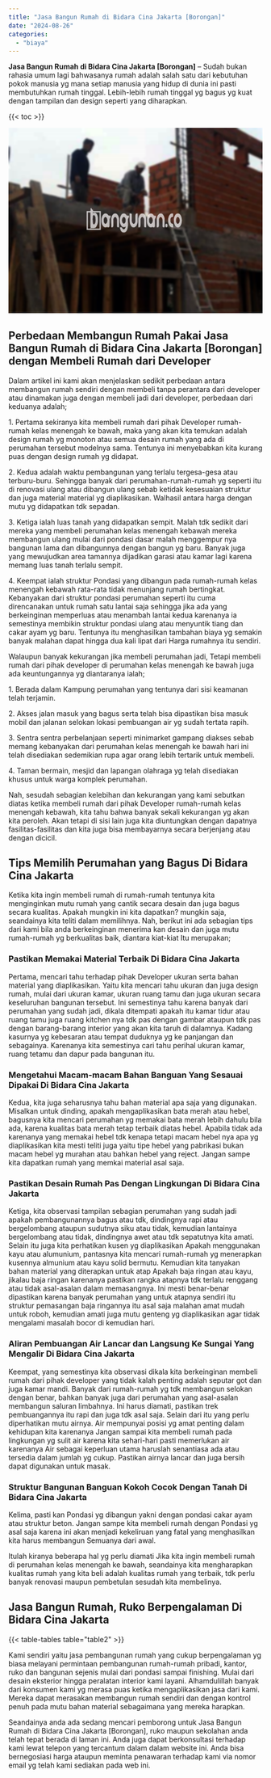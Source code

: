 ```yaml
---
title: "Jasa Bangun Rumah di Bidara Cina Jakarta [Borongan]"
date: "2024-08-26"
categories: 
  - "biaya"
---
```


**Jasa Bangun Rumah di Bidara Cina Jakarta \[Borongan\]** – Sudah bukan rahasia umum lagi bahwasanya rumah adalah salah satu dari kebutuhan pokok manusia yg mana setiap manusia yang hidup di dunia ini pasti membutuhkan rumah tinggal. Lebih-lebih rumah tinggal yg bagus yg kuat dengan tampilan dan design seperti yang diharapkan.

{{< toc >}}

![Jasa Bangun Rumah di Bidara Cina Jakarta [Borongan]](/images/borong-bangunan-28.png)

## Perbedaan Membangun Rumah Pakai Jasa Bangun Rumah di Bidara Cina Jakarta \[Borongan\] dengan Membeli Rumah dari Developer

Dalam artikel ini kami akan menjelaskan sedikit perbedaan antara membangun rumah sendiri dengan membeli tanpa perantara dari developer atau dinamakan juga dengan membeli jadi dari developer, perbedaan dari keduanya adalah;

1\. Pertama sekiranya kita membeli rumah dari pihak Developer rumah-rumah kelas menengah ke bawah, maka yang akan kita temukan adalah design rumah yg monoton atau semua desain rumah yang ada di perumahan tersebut modelnya sama. Tentunya ini menyebabkan kita kurang puas dengan design rumah yg didapat.

2\. Kedua adalah waktu pembangunan yang terlalu tergesa-gesa atau terburu-buru. Sehingga banyak dari perumahan-rumah-rumah yg seperti itu di renovasi ulang atau dibangun ulang sebab ketidak kesesuaian struktur dan juga material material yg diaplikasikan. Walhasil antara harga dengan mutu yg didapatkan tdk sepadan.

3\. Ketiga ialah luas tanah yang didapatkan sempit. Malah tdk sedikit dari mereka yang membeli perumahan kelas menengah kebawah mereka membangun ulang mulai dari pondasi dasar malah menggempur nya bangunan lama dan dibangunnya dengan bangun yg baru. Banyak juga yang mewujudkan area tamannya dijadikan garasi atau kamar lagi karena memang luas tanah terlalu sempit.

4\. Keempat ialah struktur Pondasi yang dibangun pada rumah-rumah kelas menengah kebawah rata-rata tidak menunjang rumah bertingkat. Kebanyakan dari struktur pondasi perumahan seperti itu cuma direncanakan untuk rumah satu lantai saja sehingga jika ada yang berkeinginan memperluas atau menambah lantai kedua karenanya ia semestinya membikin struktur pondasi ulang atau menyuntik tiang dan cakar ayam yg baru. Tentunya itu menghasilkan tambahan biaya yg semakin banyak malahan dapat hingga dua kali lipat dari Harga rumahnya itu sendiri.

Walaupun banyak kekurangan jika membeli perumahan jadi, Tetapi membeli rumah dari pihak developer di perumahan kelas menengah ke bawah juga ada keuntungannya yg diantaranya ialah;

1\. Berada dalam Kampung perumahan yang tentunya dari sisi keamanan telah terjamin.

2\. Akses jalan masuk yang bagus serta telah bisa dipastikan bisa masuk mobil dan jalanan selokan lokasi pembuangan air yg sudah tertata rapih.

3\. Sentra sentra perbelanjaan seperti minimarket gampang diakses sebab memang kebanyakan dari perumahan kelas menengah ke bawah hari ini telah disediakan sedemikian rupa agar orang lebih tertarik untuk membeli.

4\. Taman bermain, mesjid dan lapangan olahraga yg telah disediakan khusus untuk warga komplek perumahan.

Nah, sesudah sebagian kelebihan dan kekurangan yang kami sebutkan diatas ketika membeli rumah dari pihak Developer rumah-rumah kelas menengah kebawah, kita tahu bahwa banyak sekali kekurangan yg akan kita peroleh. Akan tetapi di sisi lain juga kita diuntungkan dengan dapatnya fasilitas-fasilitas dan kita juga bisa membayarnya secara berjenjang atau dengan dicicil.

## Tips Memilih Perumahan yang Bagus Di Bidara Cina Jakarta

Ketika kita ingin membeli rumah di rumah-rumah tentunya kita menginginkan mutu rumah yang cantik secara desain dan juga bagus secara kualitas. Apakah mungkin ini kita dapatkan? mungkin saja, seandainya kita teliti dalam memilihnya. Nah, berikut ini ada sebagian tips dari kami bila anda berkeinginan menerima kan desain dan juga mutu rumah-rumah yg berkualitas baik, diantara kiat-kiat Itu merupakan;

### Pastikan Memakai Material Terbaik Di Bidara Cina Jakarta

Pertama, mencari tahu terhadap pihak Developer ukuran serta bahan material yang diaplikasikan. Yaitu kita mencari tahu ukuran dan juga design rumah, mulai dari ukuran kamar, ukuran ruang tamu dan juga ukuran secara keseluruhan bangunan tersebut. Ini semestinya tahu karena banyak dari perumahan yang sudah jadi, dikala ditempati apakah itu kamar tidur atau ruang tamu juga ruang kitchen nya tdk pas dengan gambar ataupun tdk pas dengan barang-barang interior yang akan kita taruh di dalamnya. Kadang kasurnya yg kebesaran atau tempat duduknya yg ke panjangan dan sebagainya. Karenanya kita semestinya cari tahu perihal ukuran kamar, ruang tetamu dan dapur pada bangunan itu.

### Mengetahui Macam-macam Bahan Banguan Yang Sesauai Dipakai Di Bidara Cina Jakarta

Kedua, kita juga seharusnya tahu bahan material apa saja yang digunakan. Misalkan untuk dinding, apakah mengaplikasikan bata merah atau hebel, bagusnya kita mencari perumahan yg memakai bata merah lebih dahulu bila ada, karena kualitas bata merah tetap terbaik diatas hebel. Apabila tidak ada karenanya yang memakai hebel tdk kenapa tetapi macam hebel nya apa yg diaplikasikan kita mesti teliti juga yaitu tipe hebel yang pabrikasi bukan macam hebel yg murahan atau bahkan hebel yang reject. Jangan sampe kita dapatkan rumah yang memkai material asal saja.

### Pastikan Desain Rumah Pas Dengan Lingkungan Di Bidara Cina Jakarta

Ketiga, kita observasi tampilan sebagian perumahan yang sudah jadi apakah pembangunannya bagus atau tdk, dindingnya rapi atau bergelombang ataupun sudutnya siku atau tidak, kemudian lantainya bergelombang atau tidak, dindingnya awet atau tdk sepatutnya kita amati. Selain itu juga kita perhatikan kusen yg diaplikasikan Apakah menggunakan kayu atau alumunium, pantasnya kita mencari rumah-rumah yg menerapkan kusennya almunium atau kayu solid bermutu. Kemudian kita tanyakan bahan material yang diterapkan untuk atap Apakah baja ringan atau kayu, jikalau baja ringan karenanya pastikan rangka atapnya tdk terlalu renggang atau tidak asal-asalan dalam memasangnya. Ini mesti benar-benar dipastikan karena banyak perumahan yang untuk atapnya sendiri itu struktur pemasangan baja ringannya itu asal saja malahan amat mudah untuk roboh, kemudian amati juga mutu genteng yg diaplikasikan agar tidak mengalami masalah bocor di kemudian hari.

### Aliran Pembuangan Air Lancar dan Langsung Ke Sungai Yang Mengalir Di Bidara Cina Jakarta

Keempat, yang semestinya kita observasi dikala kita berkeinginan membeli rumah dari pihak developer yang tidak kalah penting adalah seputar got dan juga kamar mandi. Banyak dari rumah-rumah yg tdk membangun selokan dengan benar, bahkan banyak juga dari perumahan yang asal-asalan membangun saluran limbahnya. Ini harus diamati, pastikan trek pembuangannya itu rapi dan juga tdk asal saja. Selain dari itu yang perlu diperhatikan mutu airnya. Air mempunyai posisi yg amat penting dalam kehidupan kita karenanya Jangan sampai kita membeli rumah pada lingkungan yg sulit air karena kita sehari-hari pasti memerlukan air karenanya Air sebagai keperluan utama haruslah senantiasa ada atau tersedia dalam jumlah yg cukup. Pastikan airnya lancar dan juga bersih dapat digunakan untuk masak.

### Struktur Bangunan Banguan Kokoh Cocok Dengan Tanah Di Bidara Cina Jakarta

Kelima, pasti kan Pondasi yg dibangun yakni dengan pondasi cakar ayam atau struktur beton. Jangan sampe kita membeli rumah dengan Pondasi yg asal saja karena ini akan menjadi kekeliruan yang fatal yang menghasilkan kita harus membangun Semuanya dari awal.

Itulah kiranya beberapa hal yg perlu diamati Jika kita ingin membeli rumah di perumahan kelas menengah ke bawah, seandainya kita mengharapkan kualitas rumah yang kita beli adalah kualitas rumah yang terbaik, tdk perlu banyak renovasi maupun pembetulan sesudah kita membelinya.

## Jasa Bangun Rumah, Ruko Berpengalaman Di Bidara Cina Jakarta

{{< table-tables table="table2" >}}

Kami sendiri yaitu jasa pembangunan rumah yang cukup berpengalaman yg biasa melayani permintaan pembangunan rumah-rumah pribadi, kantor, ruko dan bangunan sejenis mulai dari pondasi sampai finishing. Mulai dari desain eksterior hingga peralatan interior kami layani. Alhamdulillah banyak dari konsumen kami yg merasa puas ketika mengaplikasikan jasa dari kami. Mereka dapat merasakan membangun rumah sendiri dan dengan kontrol penuh pada mutu bahan material sebagaimana yang mereka harapkan.

Seandainya anda ada sedang mencari pemborong untuk Jasa Bangun Rumah di Bidara Cina Jakarta \[Borongan\], ruko maupun sekolahan anda telah tepat berada di laman ini. Anda juga dapat berkonsultasi terhadap kami lewat telepon yang tercantum dalam dalam website ini. Anda bisa bernegosiasi harga ataupun meminta penawaran terhadap kami via nomor email yg telah kami sediakan pada web ini.

